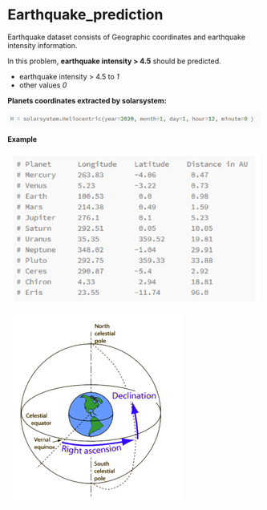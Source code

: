 # Earthquake_prediction

Earthquake dataset consists of Geographic coordinates and earthquake intensity information.

In this problem, **earthquake intensity > 4.5** should be predicted.

- earthquake intensity > 4.5 to *1*
- other values *0*

**Planets coordinates extracted by solarsystem:**

![alt text](https://github.com/smohammadi96/Earthquake_prediction/blob/main/images/solar.PNG)

**Example**

![alt text](https://github.com/smohammadi96/Earthquake_prediction/blob/main/images/planets.PNG)

![alt text](https://github.com/smohammadi96/Earthquake_prediction/blob/main/images/ground.PNG)
